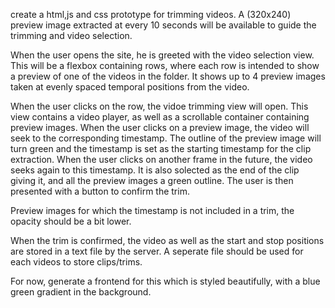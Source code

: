 create a html,js and css prototype for trimming videos. A (320x240) preview image extracted at every 10 seconds will be available to guide the trimming and video selection.

When the user opens the site, he is greeted with the video selection view. This will be a flexbox containing rows, where each row is intended to show a preview of one of the videos in the folder. It shows up to 4 preview images taken at evenly spaced temporal positions from the video.

When the user clicks on the row, the vidoe trimming view will open. This view contains a video player, as well as a scrollable container containing preview images.  When the user clicks on a preview image, the video will seek to the corresponding timestamp. The outline of the preview image will turn green and the timestamp is set as the starting timestamp for the clip extraction. When the user clicks on another frame in the future, the video seeks again to this timestamp. It is also solected as the end of the clip giving it, and all the preview images a green outline. The user is then presented with a button to confirm the trim.

Preview images for which the timestamp is not included in a trim, the opacity should be a bit lower.

When the trim is confirmed, the video as well as the start and stop positions are stored in a text file by the server. A seperate file should be used for each videos to store clips/trims.

For now, generate a frontend for this which is styled beautifully, with a blue green gradient in the background.